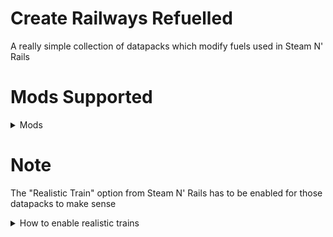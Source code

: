 # Create Railways Refuelled
A really simple collection of datapacks which modify fuels used in Steam N' Rails

# Mods Supported

<details>
<summary>Mods</summary>

## Minecraft
- [Remove Lava](https://modrinth.com/datapack/create-railways-refuelled/version/PjSdVVds)

## Crafts & Additions
- [Add Bioethanol](https://modrinth.com/datapack/create-railways-refuelled/version/1.0.0)
- [Add Seed Oil](https://modrinth.com/datapack/create-railways-refuelled/version/W7UzSfMd)

## Ad Astra
- [Add Fuel](https://modrinth.com/datapack/create-railways-refuelled/version/4aZKUxaD)

## Create: The Factory Must Grow
- [Diesel](https://modrinth.com/datapack/create-railways-refuelled/version/svAlKndu)

## Create: Diesel Generators
- [Biodiesel](https://modrinth.com/datapack/create-railways-refuelled/version/Kz9Lw7vH)
- [Ethanol](https://modrinth.com/datapack/create-railways-refuelled/version/5M9bXlX9)
- [Plant Oil](https://modrinth.com/datapack/create-railways-refuelled/version/i6Cupwjz)
- [Gasoline](https://modrinth.com/datapack/create-railways-refuelled/version/G92SvyPx)
- [Diesel](https://modrinth.com/datapack/create-railways-refuelled/version/ALg34iZF)

</details>

# Note

The "Realistic Train" option from Steam N' Rails has to be enabled for those datapacks to make sense


<details>
<summary>How to enable realistic trains</summary>

1. Press Escape
2. Find that button and press it

![Button](https://cdn.modrinth.com/data/cached_images/731e56e21b6a45c007b43f1cd4c7a8a575e3992d.png)

3. Press "Configure..."
4. Press "Access Configs of other Mods"
5. Search for "Railways" and click it
6. Go to "Server Config"
7. Press "Realism"
8. Enable "Realistic Trains"
9. Save config and enjoy!

</details>

